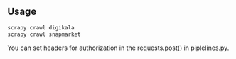 ## Usage
```bash
scrapy crawl digikala  
scrapy crawl snapmarket
```

You can set headers for authorization in the requests.post() in piplelines.py.

